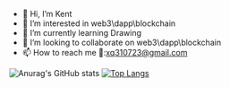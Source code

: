 - 👋 Hi, I’m Kent
- 👀 I’m interested in web3\dapp\blockchain
- 🌱 I’m currently learning Drawing
- 💞️ I’m looking to collaborate on web3\dapp\blockchain
- 📫 How to reach me  📧:xq310723@gmail.com
  
![Anurag's GitHub stats](https://github-readme-stats.vercel.app/api?username=Xuhugo&show_icons=true&show=reviews,discussions_started,discussions_answered,prs_merged,prs_merged_percentage)
[![Top Langs](https://github-readme-stats.vercel.app/api/top-langs/?username=XuHugo&layout=compact)](https://github.com/anuraghazra/github-readme-stats)
<!---
XuHugo/XuHugo is a ✨ special ✨ repository because its `README.md` (this file) appears on your GitHub profile.
You can click the Preview link to take a look at your changes.
--->
